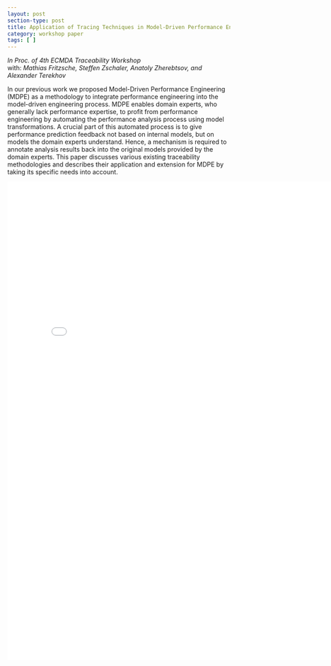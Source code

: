```yaml
---
layout: post
section-type: post
title: Application of Tracing Techniques in Model-Driven Performance Engineering
category: workshop paper
tags: [ ]
---
```

_In Proc. of 4th ECMDA Traceability Workshop_
<br/>with: _Mathias Fritzsche, Steffen Zschaler, Anatoly Zherebtsov, and Alexander Terekhov_

In our previous work we proposed Model-Driven Performance
Engineering (MDPE) as a methodology to integrate performance engineering
into the model-driven engineering process. MDPE enables domain
experts, who generally lack performance expertise, to profit from
performance engineering by automating the performance analysis process
using model transformations. A crucial part of this automated process
is to give performance prediction feedback not based on internal models,
but on models the domain experts understand. Hence, a mechanism
is required to annotate analysis results back into the original models
provided by the domain experts. This paper discusses various existing
traceability methodologies and describes their application and extension
for MDPE by taking its specific needs into account.

<embed src="/publications/2008_ECMDA-TW_MDPETracing.pdf" width="800" height="1080" type='application/pdf'/>
